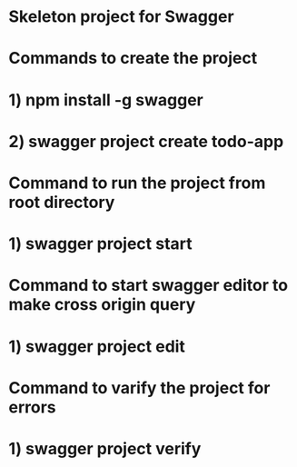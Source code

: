 # Skeleton project for Swagger
# Commands to create the project

# 1) npm install -g swagger
# 2) swagger project create todo-app

# Command to run the project from root directory
# 1) swagger project start

# Command to start swagger editor to make cross origin query
# 1) swagger project edit

# Command to varify the project for errors
# 1) swagger project verify